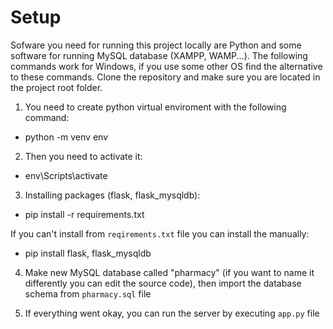 # Setup

Sofware you need for running this project locally are Python and some software for running MySQL database (XAMPP, WAMP...). The following commands work for Windows, if you use some other OS find the alternative to these commands. Clone the repository and make sure you are located in the project root folder.

1. You need to create python virtual enviroment with the following command:

- python -m venv env

2. Then you need to activate it:

- env\Scripts\activate

3. Installing packages (flask, flask_mysqldb):

- pip install -r requirements.txt

If you can't install from `reqirements.txt` file you can install the manually:

- pip install flask, flask_mysqldb

4. Make new MySQL database called "pharmacy" (if you want to name it differently you can edit the source code), then import the database schema from `pharmacy.sql` file

5. If everything went okay, you can run the server by executing `app.py` file
